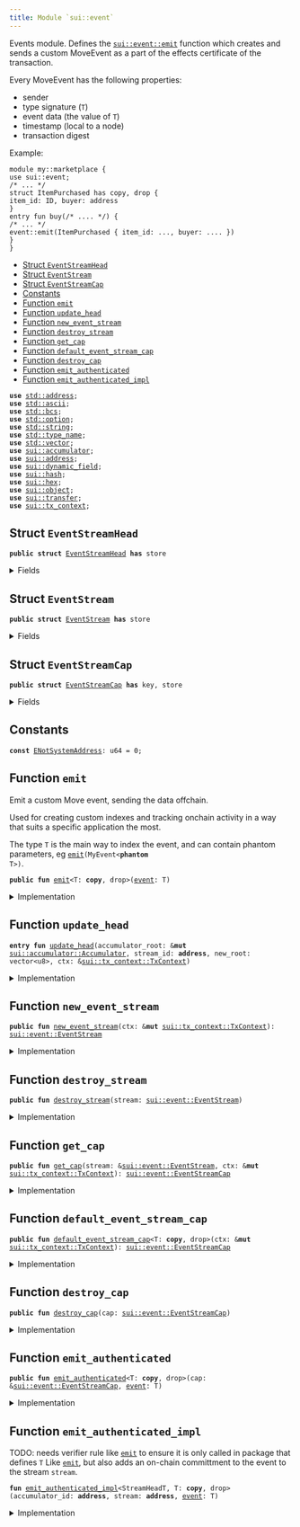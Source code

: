 ```yaml
---
title: Module `sui::event`
---
```


Events module. Defines the <code><a href="../sui/event.md#sui_event_emit">sui::event::emit</a></code> function which
creates and sends a custom MoveEvent as a part of the effects
certificate of the transaction.

Every MoveEvent has the following properties:
- sender
- type signature (<code>T</code>)
- event data (the value of <code>T</code>)
- timestamp (local to a node)
- transaction digest

Example:
```
module my::marketplace {
use sui::event;
/* ... */
struct ItemPurchased has copy, drop {
item_id: ID, buyer: address
}
entry fun buy(/* .... */) {
/* ... */
event::emit(ItemPurchased { item_id: ..., buyer: .... })
}
}
```


-  [Struct `EventStreamHead`](#sui_event_EventStreamHead)
-  [Struct `EventStream`](#sui_event_EventStream)
-  [Struct `EventStreamCap`](#sui_event_EventStreamCap)
-  [Constants](#@Constants_0)
-  [Function `emit`](#sui_event_emit)
-  [Function `update_head`](#sui_event_update_head)
-  [Function `new_event_stream`](#sui_event_new_event_stream)
-  [Function `destroy_stream`](#sui_event_destroy_stream)
-  [Function `get_cap`](#sui_event_get_cap)
-  [Function `default_event_stream_cap`](#sui_event_default_event_stream_cap)
-  [Function `destroy_cap`](#sui_event_destroy_cap)
-  [Function `emit_authenticated`](#sui_event_emit_authenticated)
-  [Function `emit_authenticated_impl`](#sui_event_emit_authenticated_impl)


<pre><code><b>use</b> <a href="../std/address.md#std_address">std::address</a>;
<b>use</b> <a href="../std/ascii.md#std_ascii">std::ascii</a>;
<b>use</b> <a href="../std/bcs.md#std_bcs">std::bcs</a>;
<b>use</b> <a href="../std/option.md#std_option">std::option</a>;
<b>use</b> <a href="../std/string.md#std_string">std::string</a>;
<b>use</b> <a href="../std/type_name.md#std_type_name">std::type_name</a>;
<b>use</b> <a href="../std/vector.md#std_vector">std::vector</a>;
<b>use</b> <a href="../sui/accumulator.md#sui_accumulator">sui::accumulator</a>;
<b>use</b> <a href="../sui/address.md#sui_address">sui::address</a>;
<b>use</b> <a href="../sui/dynamic_field.md#sui_dynamic_field">sui::dynamic_field</a>;
<b>use</b> <a href="../sui/hash.md#sui_hash">sui::hash</a>;
<b>use</b> <a href="../sui/hex.md#sui_hex">sui::hex</a>;
<b>use</b> <a href="../sui/object.md#sui_object">sui::object</a>;
<b>use</b> <a href="../sui/transfer.md#sui_transfer">sui::transfer</a>;
<b>use</b> <a href="../sui/tx_context.md#sui_tx_context">sui::tx_context</a>;
</code></pre>



<a name="sui_event_EventStreamHead"></a>

## Struct `EventStreamHead`



<pre><code><b>public</b> <b>struct</b> <a href="../sui/event.md#sui_event_EventStreamHead">EventStreamHead</a> <b>has</b> store
</code></pre>



<details>
<summary>Fields</summary>


<dl>
<dt>
<code>root: vector&lt;u8&gt;</code>
</dt>
<dd>
 Merkle root for all events in the current checkpoint.
</dd>
<dt>
<code>prev: vector&lt;u8&gt;</code>
</dt>
<dd>
 Hash of the previous version of the head object.
</dd>
</dl>


</details>

<a name="sui_event_EventStream"></a>

## Struct `EventStream`



<pre><code><b>public</b> <b>struct</b> <a href="../sui/event.md#sui_event_EventStream">EventStream</a> <b>has</b> store
</code></pre>



<details>
<summary>Fields</summary>


<dl>
<dt>
<code>name: <a href="../sui/object.md#sui_object_UID">sui::object::UID</a></code>
</dt>
<dd>
</dd>
</dl>


</details>

<a name="sui_event_EventStreamCap"></a>

## Struct `EventStreamCap`



<pre><code><b>public</b> <b>struct</b> <a href="../sui/event.md#sui_event_EventStreamCap">EventStreamCap</a> <b>has</b> key, store
</code></pre>



<details>
<summary>Fields</summary>


<dl>
<dt>
<code>id: <a href="../sui/object.md#sui_object_UID">sui::object::UID</a></code>
</dt>
<dd>
</dd>
<dt>
<code>stream_id: <b>address</b></code>
</dt>
<dd>
</dd>
</dl>


</details>

<a name="@Constants_0"></a>

## Constants


<a name="sui_event_ENotSystemAddress"></a>



<pre><code><b>const</b> <a href="../sui/event.md#sui_event_ENotSystemAddress">ENotSystemAddress</a>: u64 = 0;
</code></pre>



<a name="sui_event_emit"></a>

## Function `emit`

Emit a custom Move event, sending the data offchain.

Used for creating custom indexes and tracking onchain
activity in a way that suits a specific application the most.

The type <code>T</code> is the main way to index the event, and can contain
phantom parameters, eg <code><a href="../sui/event.md#sui_event_emit">emit</a>(MyEvent&lt;<b>phantom</b> T&gt;)</code>.


<pre><code><b>public</b> <b>fun</b> <a href="../sui/event.md#sui_event_emit">emit</a>&lt;T: <b>copy</b>, drop&gt;(<a href="../sui/event.md#sui_event">event</a>: T)
</code></pre>



<details>
<summary>Implementation</summary>


<pre><code><b>public</b> <b>native</b> <b>fun</b> <a href="../sui/event.md#sui_event_emit">emit</a>&lt;T: <b>copy</b> + drop&gt;(<a href="../sui/event.md#sui_event">event</a>: T);
</code></pre>



</details>

<a name="sui_event_update_head"></a>

## Function `update_head`



<pre><code><b>entry</b> <b>fun</b> <a href="../sui/event.md#sui_event_update_head">update_head</a>(accumulator_root: &<b>mut</b> <a href="../sui/accumulator.md#sui_accumulator_Accumulator">sui::accumulator::Accumulator</a>, stream_id: <b>address</b>, new_root: vector&lt;u8&gt;, ctx: &<a href="../sui/tx_context.md#sui_tx_context_TxContext">sui::tx_context::TxContext</a>)
</code></pre>



<details>
<summary>Implementation</summary>


<pre><code><b>entry</b> <b>fun</b> <a href="../sui/event.md#sui_event_update_head">update_head</a>(accumulator_root: &<b>mut</b> <a href="../sui/accumulator.md#sui_accumulator_Accumulator">accumulator::Accumulator</a>, stream_id: <b>address</b>, new_root: vector&lt;u8&gt;, ctx: &TxContext) {
    <b>assert</b>!(ctx.sender() == @0x0, <a href="../sui/event.md#sui_event_ENotSystemAddress">ENotSystemAddress</a>);
    <b>let</b> name = <a href="../sui/accumulator.md#sui_accumulator_get_accumulator_field_name">accumulator::get_accumulator_field_name</a>&lt;<a href="../sui/event.md#sui_event_EventStreamHead">EventStreamHead</a>&gt;(stream_id);
    <b>let</b> accumulator_root_id = accumulator_root.id();
    <b>if</b> (<a href="../sui/dynamic_field.md#sui_dynamic_field_exists_with_type">dynamic_field::exists_with_type</a>&lt;<a href="../sui/accumulator.md#sui_accumulator_Key">accumulator::Key</a>, <a href="../sui/event.md#sui_event_EventStreamHead">EventStreamHead</a>&gt;(accumulator_root_id, name)) {
        <b>let</b> head: &<b>mut</b> <a href="../sui/event.md#sui_event_EventStreamHead">EventStreamHead</a> = <a href="../sui/dynamic_field.md#sui_dynamic_field_borrow_mut">dynamic_field::borrow_mut</a>(accumulator_root_id, name);
        <b>let</b> prev_bytes = <a href="../sui/bcs.md#sui_bcs_to_bytes">bcs::to_bytes</a>(head);
        <b>let</b> prev = <a href="../sui/hash.md#sui_hash_blake2b256">hash::blake2b256</a>(&prev_bytes);
        head.prev = prev;
        head.root = new_root;
    } <b>else</b> {
        <b>let</b> head = <a href="../sui/event.md#sui_event_EventStreamHead">EventStreamHead</a> {
            root: new_root,
            prev: <a href="../sui/address.md#sui_address_to_bytes">address::to_bytes</a>(<a href="../sui/address.md#sui_address_from_u256">address::from_u256</a>(0)),
        };
        <a href="../sui/dynamic_field.md#sui_dynamic_field_add">dynamic_field::add</a>(accumulator_root_id, name, head);
    };
}
</code></pre>



</details>

<a name="sui_event_new_event_stream"></a>

## Function `new_event_stream`



<pre><code><b>public</b> <b>fun</b> <a href="../sui/event.md#sui_event_new_event_stream">new_event_stream</a>(ctx: &<b>mut</b> <a href="../sui/tx_context.md#sui_tx_context_TxContext">sui::tx_context::TxContext</a>): <a href="../sui/event.md#sui_event_EventStream">sui::event::EventStream</a>
</code></pre>



<details>
<summary>Implementation</summary>


<pre><code><b>public</b> <b>fun</b> <a href="../sui/event.md#sui_event_new_event_stream">new_event_stream</a>(ctx: &<b>mut</b> TxContext): <a href="../sui/event.md#sui_event_EventStream">EventStream</a> {
    <a href="../sui/event.md#sui_event_EventStream">EventStream</a> {
        name: <a href="../sui/object.md#sui_object_new">object::new</a>(ctx),
    }
}
</code></pre>



</details>

<a name="sui_event_destroy_stream"></a>

## Function `destroy_stream`



<pre><code><b>public</b> <b>fun</b> <a href="../sui/event.md#sui_event_destroy_stream">destroy_stream</a>(stream: <a href="../sui/event.md#sui_event_EventStream">sui::event::EventStream</a>)
</code></pre>



<details>
<summary>Implementation</summary>


<pre><code><b>public</b> <b>fun</b> <a href="../sui/event.md#sui_event_destroy_stream">destroy_stream</a>(stream: <a href="../sui/event.md#sui_event_EventStream">EventStream</a>) {
    <b>let</b> <a href="../sui/event.md#sui_event_EventStream">EventStream</a> { name } = stream;
    name.delete();
}
</code></pre>



</details>

<a name="sui_event_get_cap"></a>

## Function `get_cap`



<pre><code><b>public</b> <b>fun</b> <a href="../sui/event.md#sui_event_get_cap">get_cap</a>(stream: &<a href="../sui/event.md#sui_event_EventStream">sui::event::EventStream</a>, ctx: &<b>mut</b> <a href="../sui/tx_context.md#sui_tx_context_TxContext">sui::tx_context::TxContext</a>): <a href="../sui/event.md#sui_event_EventStreamCap">sui::event::EventStreamCap</a>
</code></pre>



<details>
<summary>Implementation</summary>


<pre><code><b>public</b> <b>fun</b> <a href="../sui/event.md#sui_event_get_cap">get_cap</a>(stream: &<a href="../sui/event.md#sui_event_EventStream">EventStream</a>, ctx: &<b>mut</b> TxContext): <a href="../sui/event.md#sui_event_EventStreamCap">EventStreamCap</a> {
    <a href="../sui/event.md#sui_event_EventStreamCap">EventStreamCap</a> {
        id: <a href="../sui/object.md#sui_object_new">object::new</a>(ctx),
        stream_id: stream.name.to_address(),
    }
}
</code></pre>



</details>

<a name="sui_event_default_event_stream_cap"></a>

## Function `default_event_stream_cap`



<pre><code><b>public</b> <b>fun</b> <a href="../sui/event.md#sui_event_default_event_stream_cap">default_event_stream_cap</a>&lt;T: <b>copy</b>, drop&gt;(ctx: &<b>mut</b> <a href="../sui/tx_context.md#sui_tx_context_TxContext">sui::tx_context::TxContext</a>): <a href="../sui/event.md#sui_event_EventStreamCap">sui::event::EventStreamCap</a>
</code></pre>



<details>
<summary>Implementation</summary>


<pre><code><b>public</b> <b>fun</b> <a href="../sui/event.md#sui_event_default_event_stream_cap">default_event_stream_cap</a>&lt;T: <b>copy</b> + drop&gt;(ctx: &<b>mut</b> TxContext): <a href="../sui/event.md#sui_event_EventStreamCap">EventStreamCap</a> {
    <a href="../sui/event.md#sui_event_EventStreamCap">EventStreamCap</a> {
        id: <a href="../sui/object.md#sui_object_new">object::new</a>(ctx),
        stream_id: type_name::get_original_package_id&lt;T&gt;(),
    }
}
</code></pre>



</details>

<a name="sui_event_destroy_cap"></a>

## Function `destroy_cap`



<pre><code><b>public</b> <b>fun</b> <a href="../sui/event.md#sui_event_destroy_cap">destroy_cap</a>(cap: <a href="../sui/event.md#sui_event_EventStreamCap">sui::event::EventStreamCap</a>)
</code></pre>



<details>
<summary>Implementation</summary>


<pre><code><b>public</b> <b>fun</b> <a href="../sui/event.md#sui_event_destroy_cap">destroy_cap</a>(cap: <a href="../sui/event.md#sui_event_EventStreamCap">EventStreamCap</a>) {
    <b>let</b> <a href="../sui/event.md#sui_event_EventStreamCap">EventStreamCap</a> { id, .. } = cap;
    id.delete();
}
</code></pre>



</details>

<a name="sui_event_emit_authenticated"></a>

## Function `emit_authenticated`



<pre><code><b>public</b> <b>fun</b> <a href="../sui/event.md#sui_event_emit_authenticated">emit_authenticated</a>&lt;T: <b>copy</b>, drop&gt;(cap: &<a href="../sui/event.md#sui_event_EventStreamCap">sui::event::EventStreamCap</a>, <a href="../sui/event.md#sui_event">event</a>: T)
</code></pre>



<details>
<summary>Implementation</summary>


<pre><code><b>public</b> <b>fun</b> <a href="../sui/event.md#sui_event_emit_authenticated">emit_authenticated</a>&lt;T: <b>copy</b> + drop&gt;(cap: &<a href="../sui/event.md#sui_event_EventStreamCap">EventStreamCap</a>, <a href="../sui/event.md#sui_event">event</a>: T) {
    <b>let</b> accumulator_addr = <a href="../sui/accumulator.md#sui_accumulator_get_accumulator_field_address">accumulator::get_accumulator_field_address</a>&lt;<a href="../sui/event.md#sui_event_EventStreamHead">EventStreamHead</a>&gt;(cap.stream_id);
    <a href="../sui/event.md#sui_event_emit_authenticated_impl">emit_authenticated_impl</a>&lt;<a href="../sui/event.md#sui_event_EventStreamHead">EventStreamHead</a>, T&gt;(accumulator_addr, cap.stream_id, <a href="../sui/event.md#sui_event">event</a>);
}
</code></pre>



</details>

<a name="sui_event_emit_authenticated_impl"></a>

## Function `emit_authenticated_impl`

TODO: needs verifier rule like <code><a href="../sui/event.md#sui_event_emit">emit</a></code> to ensure it is only called in package that defines <code>T</code>
Like <code><a href="../sui/event.md#sui_event_emit">emit</a></code>, but also adds an on-chain committment to the event to the
stream <code>stream</code>.


<pre><code><b>fun</b> <a href="../sui/event.md#sui_event_emit_authenticated_impl">emit_authenticated_impl</a>&lt;StreamHeadT, T: <b>copy</b>, drop&gt;(accumulator_id: <b>address</b>, stream: <b>address</b>, <a href="../sui/event.md#sui_event">event</a>: T)
</code></pre>



<details>
<summary>Implementation</summary>


<pre><code><b>native</b> <b>fun</b> <a href="../sui/event.md#sui_event_emit_authenticated_impl">emit_authenticated_impl</a>&lt;StreamHeadT, T: <b>copy</b> + drop&gt;(accumulator_id: <b>address</b>, stream: <b>address</b>, <a href="../sui/event.md#sui_event">event</a>: T);
</code></pre>



</details>
